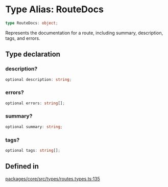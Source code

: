 # Type Alias: RouteDocs

```ts
type RouteDocs: object;
```

Represents the documentation for a route, including summary, description, tags, and errors.

## Type declaration

### description?

```ts
optional description: string;
```

### errors?

```ts
optional errors: string[];
```

### summary?

```ts
optional summary: string;
```

### tags?

```ts
optional tags: string[];
```

## Defined in

[packages/core/src/types/routes.types.ts:135](https://github.com/vramework/vramework/blob/725723db2d3435e2df2b809e6609ff26f8be368c/packages/core/src/types/routes.types.ts#L135)
